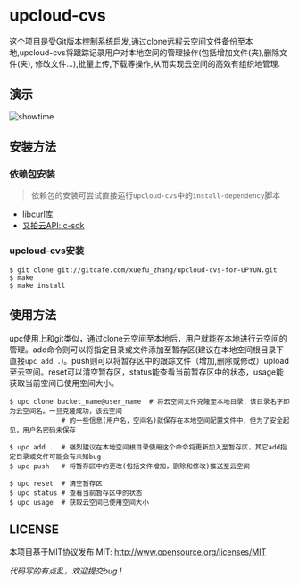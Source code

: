 # upcloud-cvs
这个项目是受Git版本控制系统启发,通过clone远程云空间文件备份至本地,upcloud-cvs将跟踪记录用户对本地空间的管理操作(包括增加文件(夹),删除文件(夹), 修改文件...),批量上传,下载等操作,从而实现云空间的高效有组织地管理.

## 演示

![showtime](http://xuefu.b0.upaiyun.com/show.gif)

## 安装方法

### 依赖包安装

> 依赖包的安装可尝试直接运行`upcloud-cvs`中的`install-dependency`脚本

* [libcurl库](https://github.com/bagder/curl)
* [又拍云API: c-sdk](https://github.com/upyun/c-sdk)

### upcloud-cvs安装

```
$ git clone git://gitcafe.com/xuefu_zhang/upcloud-cvs-for-UPYUN.git
$ make
$ make install
```

## 使用方法

upc使用上和git类似，通过clone云空间至本地后，用户就能在本地进行云空间的管理。add命令则可以将指定目录或文件添加至暂存区(建议在本地空间根目录下直接`upc add .`)。push则可以将暂存区中的跟踪文件（增加,删除或修改）upload至云空间。reset可以清空暂存区，status能查看当前暂存区中的状态，usage能获取当前空间已使用空间大小。

```
$ upc clone bucket_name@user_name  # 将云空间文件克隆至本地目录，该目录名字即为云空间名。一旦克隆成功，该云空间
             # 的一些信息(用户名，空间名)就保存在本地空间配置文件中，但为了安全起见，用户名密码未保存

$ upc add .  # 强烈建议在本地空间根目录使用这个命令将更新加入至暂存区，其它add指定目录或文件可能会有未知bug
$ upc push   # 将暂存区中的更改(包括文件增加，删除和修改)推送至云空间

$ upc reset  # 清空暂存区
$ upc status # 查看当前暂存区中的状态
$ upc usage  # 获取云空间已使用空间大小
```

## LICENSE

本项目基于MIT协议发布
MIT: http://www.opensource.org/licenses/MIT

*代码写的有点乱，欢迎提交bug !* 
